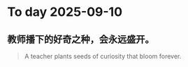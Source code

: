 
# To day 2025-09-10


## 教师播下的好奇之种，会永远盛开。
> A teacher plants seeds of curiosity that bloom forever.

    